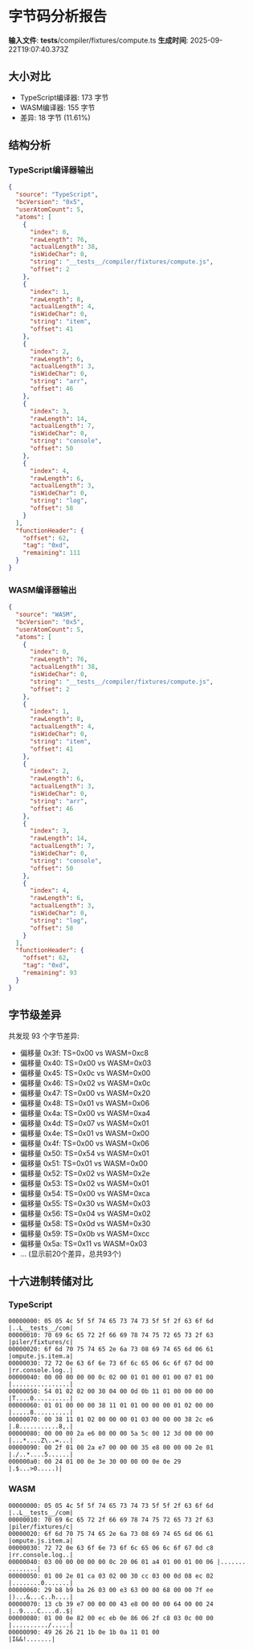 # 字节码分析报告

**输入文件**: __tests__/compiler/fixtures/compute.ts
**生成时间**: 2025-09-22T19:07:40.373Z

## 大小对比

- TypeScript编译器: 173 字节
- WASM编译器: 155 字节
- 差异: 18 字节 (11.61%)

## 结构分析

### TypeScript编译器输出
```json
{
  "source": "TypeScript",
  "bcVersion": "0x5",
  "userAtomCount": 5,
  "atoms": [
    {
      "index": 0,
      "rawLength": 76,
      "actualLength": 38,
      "isWideChar": 0,
      "string": "__tests__/compiler/fixtures/compute.js",
      "offset": 2
    },
    {
      "index": 1,
      "rawLength": 8,
      "actualLength": 4,
      "isWideChar": 0,
      "string": "item",
      "offset": 41
    },
    {
      "index": 2,
      "rawLength": 6,
      "actualLength": 3,
      "isWideChar": 0,
      "string": "arr",
      "offset": 46
    },
    {
      "index": 3,
      "rawLength": 14,
      "actualLength": 7,
      "isWideChar": 0,
      "string": "console",
      "offset": 50
    },
    {
      "index": 4,
      "rawLength": 6,
      "actualLength": 3,
      "isWideChar": 0,
      "string": "log",
      "offset": 58
    }
  ],
  "functionHeader": {
    "offset": 62,
    "tag": "0xd",
    "remaining": 111
  }
}
```

### WASM编译器输出
```json
{
  "source": "WASM",
  "bcVersion": "0x5",
  "userAtomCount": 5,
  "atoms": [
    {
      "index": 0,
      "rawLength": 76,
      "actualLength": 38,
      "isWideChar": 0,
      "string": "__tests__/compiler/fixtures/compute.js",
      "offset": 2
    },
    {
      "index": 1,
      "rawLength": 8,
      "actualLength": 4,
      "isWideChar": 0,
      "string": "item",
      "offset": 41
    },
    {
      "index": 2,
      "rawLength": 6,
      "actualLength": 3,
      "isWideChar": 0,
      "string": "arr",
      "offset": 46
    },
    {
      "index": 3,
      "rawLength": 14,
      "actualLength": 7,
      "isWideChar": 0,
      "string": "console",
      "offset": 50
    },
    {
      "index": 4,
      "rawLength": 6,
      "actualLength": 3,
      "isWideChar": 0,
      "string": "log",
      "offset": 58
    }
  ],
  "functionHeader": {
    "offset": 62,
    "tag": "0xd",
    "remaining": 93
  }
}
```

## 字节级差异

共发现 93 个字节差异:

- 偏移量 0x3f: TS=0x00 vs WASM=0xc8
- 偏移量 0x40: TS=0x00 vs WASM=0x03
- 偏移量 0x45: TS=0x0c vs WASM=0x00
- 偏移量 0x46: TS=0x02 vs WASM=0x0c
- 偏移量 0x47: TS=0x00 vs WASM=0x20
- 偏移量 0x48: TS=0x01 vs WASM=0x06
- 偏移量 0x4a: TS=0x00 vs WASM=0xa4
- 偏移量 0x4d: TS=0x07 vs WASM=0x01
- 偏移量 0x4e: TS=0x01 vs WASM=0x00
- 偏移量 0x4f: TS=0x00 vs WASM=0x06
- 偏移量 0x50: TS=0x54 vs WASM=0x01
- 偏移量 0x51: TS=0x01 vs WASM=0x00
- 偏移量 0x52: TS=0x02 vs WASM=0x2e
- 偏移量 0x53: TS=0x02 vs WASM=0x01
- 偏移量 0x54: TS=0x00 vs WASM=0xca
- 偏移量 0x55: TS=0x30 vs WASM=0x03
- 偏移量 0x56: TS=0x04 vs WASM=0x02
- 偏移量 0x58: TS=0x0d vs WASM=0x30
- 偏移量 0x59: TS=0x0b vs WASM=0xcc
- 偏移量 0x5a: TS=0x11 vs WASM=0x03
- ... (显示前20个差异，总共93个)

## 十六进制转储对比

### TypeScript
```
00000000: 05 05 4c 5f 5f 74 65 73 74 73 5f 5f 2f 63 6f 6d |..L__tests__/com|
00000010: 70 69 6c 65 72 2f 66 69 78 74 75 72 65 73 2f 63 |piler/fixtures/c|
00000020: 6f 6d 70 75 74 65 2e 6a 73 08 69 74 65 6d 06 61 |ompute.js.item.a|
00000030: 72 72 0e 63 6f 6e 73 6f 6c 65 06 6c 6f 67 0d 00 |rr.console.log..|
00000040: 00 00 00 00 00 0c 02 00 01 01 00 01 00 07 01 00 |................|
00000050: 54 01 02 02 00 30 04 00 0d 0b 11 01 00 00 00 00 |T....0..........|
00000060: 01 01 00 00 00 38 11 01 01 00 00 00 01 02 00 00 |.....8..........|
00000070: 00 38 11 01 02 00 00 00 01 03 00 00 00 38 2c e6 |.8...........8,.|
00000080: 00 00 00 2a e6 00 00 00 5a 5c 00 12 3d 00 00 00 |...*....Z\..=...|
00000090: 00 2f 01 00 2a e7 00 00 00 35 e8 00 00 00 2e 01 |./..*....5......|
000000a0: 00 24 01 00 0e 3e 30 00 00 00 0e 0e 29          |.$...>0.....)|
```

### WASM
```
00000000: 05 05 4c 5f 5f 74 65 73 74 73 5f 5f 2f 63 6f 6d |..L__tests__/com|
00000010: 70 69 6c 65 72 2f 66 69 78 74 75 72 65 73 2f 63 |piler/fixtures/c|
00000020: 6f 6d 70 75 74 65 2e 6a 73 08 69 74 65 6d 06 61 |ompute.js.item.a|
00000030: 72 72 0e 63 6f 6e 73 6f 6c 65 06 6c 6f 67 0d c8 |rr.console.log..|
00000040: 03 00 00 00 00 00 0c 20 06 01 a4 01 00 01 00 06 |....... ........|
00000050: 01 00 2e 01 ca 03 02 00 30 cc 03 00 0d 08 ec 02 |........0.......|
00000060: 29 b8 b9 ba 26 03 00 e3 63 00 00 68 00 00 7f ee |)...&...c..h....|
00000070: 13 cb 39 e7 00 00 00 43 e8 00 00 00 64 00 00 24 |..9....C....d..$|
00000080: 01 00 0e 82 00 ec eb 0e 86 06 2f c8 03 0c 00 00 |........../.....|
00000090: 49 26 26 21 1b 0e 1b 0a 11 01 00                |I&&!.......|
```